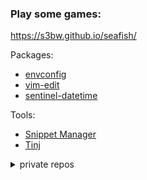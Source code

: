 ### Play some games:

https://s3bw.github.io/seafish/

Packages:

- [envconfig](https://github.com/foxyblue/py-envconfig)
- [vim-edit](https://github.com/foxyblue/vim-edit)
- [sentinel-datetime](https://github.com/foxyblue/sentinel-datetime)

Tools:

- [Snippet Manager](https://github.com/foxyblue/snippet)
- [Tinj](https://github.com/foxyblue/tinj)

<details><summary>private repos</summary>
<p>
Links to my private projects.

- [sebastien.docs](https://github.com/foxyblue/sebastien.docs)
- [shell-hints](https://github.com/foxyblue/tips)
</p>
</details>

